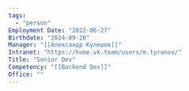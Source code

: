 ```yaml
---
tags:
  - "person"
Employment Date: "2022-06-27"
Birthdate: "2024-09-20"
Manager: "[[Александр Кулешов]]"
Intranet: "https://home.vk.team/users/m.tyranov/"
Title: "Senior Dev"
Competency: "[[Backend Dev]]"
Office: ""
---
```

